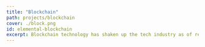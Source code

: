 ```yaml
---
title: "Blockchain"
path: projects/blockchain
cover: ./block.png
id: elemental-blockchain
excerpt: Blockchain technology has shaken up the tech industry as of recently. This is a set of resources I put together documenting my journey into the technology that makes Web3.
---
```


